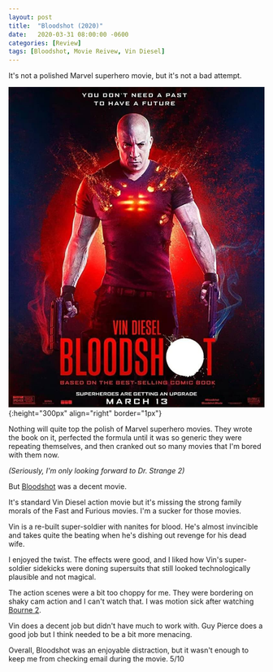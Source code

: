 ```yaml
---
layout: post
title:  "Bloodshot (2020)"
date:   2020-03-31 08:00:00 -0600
categories: [Review]
tags: [Bloodshot, Movie Reivew, Vin Diesel]
---
```


It's not a polished Marvel superhero movie, but it's not a bad attempt.

![Bloodshot-poster](/assets/2020/03/bloodshot-2020.jpg){:height="300px" align="right" border="1px"}

Nothing will quite top the polish of Marvel superhero movies. They wrote the book on it, perfected the formula until it was so generic they were repeating themselves, and then cranked out so many movies that I'm bored with them now.

_(Seriously, I'm only looking forward to Dr. Strange 2)_

But [Bloodshot](https://www.imdb.com/title/tt1634106/) was a decent movie.

It's standard Vin Diesel action movie but it's missing the strong family morals of the Fast and Furious movies. I'm a sucker for those movies.

Vin is a re-built super-soldier with nanites for blood. He's almost invincible and takes quite the beating when he's dishing out revenge for his dead wife.

I enjoyed the twist. The effects were good, and I liked how Vin's super-soldier sidekicks were doning supersuits that still looked technologically plausible and not magical.

The action scenes were a bit too choppy for me. They were bordering on shaky cam action and I can't watch that. I was motion sick after watching [Bourne 2](https://www.imdb.com/title/tt0372183/).

Vin does a decent job but didn't have much to work with. Guy Pierce does a good job but I think needed to be a bit more menacing.

Overall, Bloodshot was an enjoyable distraction, but it wasn't enough to keep me from checking email during the movie. 5/10
